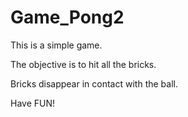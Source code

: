 # Game_Pong2

This is a simple game.

The objective is to hit all the bricks.

Bricks disappear in contact with the ball.

Have FUN!
